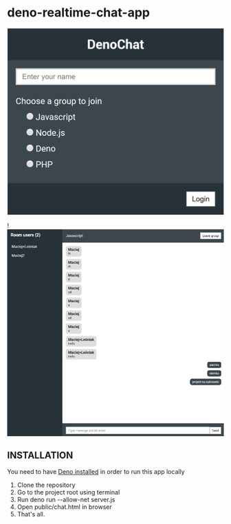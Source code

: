 # deno-realtime-chat-app

![Screenshot](DenoChat.png)

!![Screenshot2](DenoChat2.png)

## INSTALLATION
You need to have [Deno installed](https://deno.land/#installation) in order to run this app locally

1. Clone the repository
1. Go to the project root using terminal
1. Run deno run --allow-net server.js
1. Open public/chat.html in browser
1. That's all.
